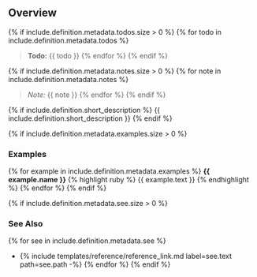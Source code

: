 ## Overview

{% if include.definition.metadata.todos.size > 0 %}
{% for todo in include.definition.metadata.todos %}
> **Todo:** {{ todo }}
{% endfor %}
{% endif %}

{% if include.definition.metadata.notes.size > 0 %}
{% for note in include.definition.metadata.notes %}
> *Note:* {{ note }}
{% endfor %}
{% endif %}

{% if include.definition.short_description %}
{{ include.definition.short_description }}
{% endif %}

{% if include.definition.metadata.examples.size > 0 %}
### Examples

{% for example in include.definition.metadata.examples %}
**{{ example.name }}**
{% highlight ruby %}
{{ example.text }}
{% endhighlight %}
{% endfor %}
{% endif %}

{% if include.definition.metadata.see.size > 0 %}
### See Also

{% for see in include.definition.metadata.see %}
- {% include templates/reference/reference_link.md label=see.text path=see.path -%}
{% endfor %}
{% endif %}

